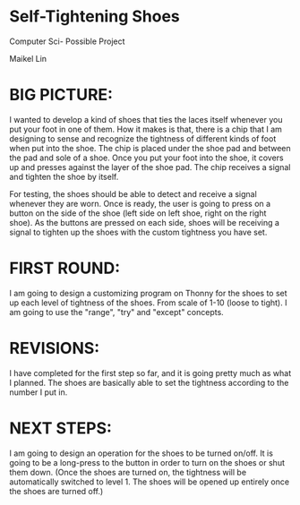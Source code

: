 # Self-Tightening Shoes

Computer Sci- Possible Project

Maikel Lin

# BIG PICTURE:
I wanted to develop a kind of shoes that ties the laces itself whenever you put your foot in one of them. How it makes is that, there is a chip that I am designing to sense and recognize the tightness of different kinds of foot when put into the shoe. The chip is placed under the shoe pad and between the pad and sole of a shoe. Once you put your foot into the shoe, it covers up and presses against the layer of the shoe pad. The chip receives a signal and tighten the shoe by itself.

For testing, the shoes should be able to detect and receive a signal whenever they are worn. Once is ready, the user is going to press on a button on the side of the shoe (left side on left shoe, right on the right shoe). As the buttons are pressed on each side, shoes will be receiving a signal to tighten up the shoes with the custom tightness you have set.

# FIRST ROUND:
I am going to design a customizing program on Thonny for the shoes to set up each level of tightness of the shoes. From scale of 1-10 (loose to tight). I am going to use the "range", "try" and "except" concepts.

# REVISIONS:
I have completed for the first step so far, and it is going pretty much as what I planned. The shoes are basically able to set the tightness according to the number I put in.

# NEXT STEPS:
I am going to design an operation for the shoes to be turned on/off. It is going to be a long-press to the button in order to turn on the shoes or shut them down. (Once the shoes are turned on, the tightness will be automatically switched to level 1. The shoes will be opened up entirely once the shoes are turned off.)

	


